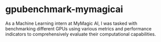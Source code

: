 # gpubenchmark-mymagicai
As a Machine Learning intern at MyMagic AI, I was tasked with benchmarking different GPUs using various metrics and performance indicators to comprehensively evaluate their computational capabilities. 
